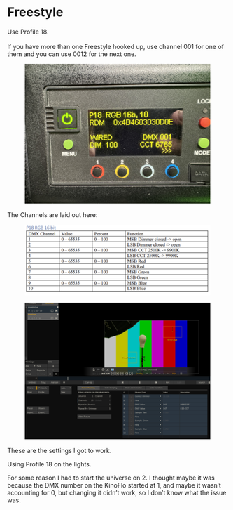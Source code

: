 # Freestyle

Use Profile 18. \
\
If you have more than one Freestyle hooked up, use channel 001 for one of them and you can use 0012 for the next one.&#x20;

<figure><img src="../../../.gitbook/assets/IMG_3534 (1).jpeg" alt=""><figcaption></figcaption></figure>

The Channels are laid out here:

<figure><img src="../../../.gitbook/assets/image (4) (1) (1) (1) (1) (1) (1) (1) (1) (1) (1) (1) (1).png" alt=""><figcaption></figcaption></figure>

<figure><img src="../../../.gitbook/assets/image (10) (1) (1) (1) (1).png" alt=""><figcaption></figcaption></figure>

These are the settings I got to work.&#x20;

Using Profile 18 on the lights.&#x20;

For some reason I had to start the universe on 2. I thought maybe it was because the DMX number on the KinoFlo started at 1, and maybe it wasn’t accounting for 0, but changing it didn’t work, so I don’t know what the issue was.
